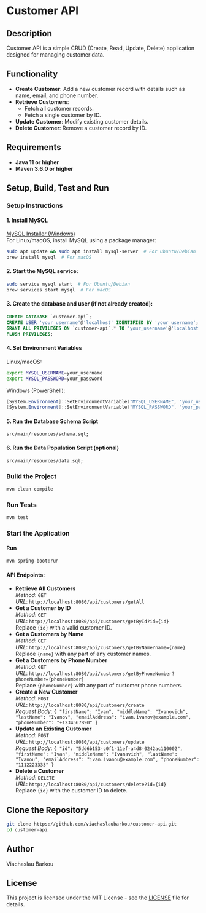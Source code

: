 # Customer API

## Description
Customer API is a simple CRUD (Create, Read, Update, Delete) application designed for managing customer data.

## Functionality
- **Create Customer**: Add a new customer record with details such as name, email, and phone number.
- **Retrieve Customers**:
    - Fetch all customer records.
    - Fetch a single customer by ID.
- **Update Customer**: Modify existing customer details.
- **Delete Customer**: Remove a customer record by ID.

## Requirements
- **Java 11 or higher**
- **Maven 3.6.0 or higher**

## Setup, Build, Test and Run
### Setup Instructions
#### 1. Install MySQL
[MySQL Installer (Windows)](https://dev.mysql.com/downloads/installer/)  
For Linux/macOS, install MySQL using a package manager:
```bash
sudo apt update && sudo apt install mysql-server  # For Ubuntu/Debian
brew install mysql  # For macOS
```
#### 2. Start the MySQL service:
```bash
sudo service mysql start  # For Ubuntu/Debian
brew services start mysql  # For macOS
```
#### 3. Create the database and user (if not already created):
```sql
CREATE DATABASE `customer-api`;
CREATE USER 'your_username'@'localhost' IDENTIFIED BY 'your_username';
GRANT ALL PRIVILEGES ON `customer-api`.* TO 'your_username'@'localhost';
FLUSH PRIVILEGES;
```
#### 4. Set Environment Variables
Linux/macOS:
```bash
export MYSQL_USERNAME=your_username
export MYSQL_PASSWORD=your_password
```
Windows (PowerShell):
```powershell
[System.Environment]::SetEnvironmentVariable("MYSQL_USERNAME", "your_username", "User")
[System.Environment]::SetEnvironmentVariable("MYSQL_PASSWORD", "your_password", "User")
```
#### 5. Run the Database Schema Script
```
src/main/resources/schema.sql;
```
#### 6. Run the Data Population Script (optional)
```
src/main/resources/data.sql;
```
### Build the Project
```bash
mvn clean compile
```
### Run Tests
```bash
mvn test
```
### Start the Application
#### Run 
```bash
mvn spring-boot:run
```
#### API Endpoints:
* **Retrieve All Customers**  
*Method*: `GET`  
*URL*: `http://localhost:8080/api/customers/getAll`
* **Get a Customer by ID**  
*Method*: `GET`  
*URL*: `http://localhost:8080/api/customers/getById?id={id}`  
Replace `{id}` with a valid customer ID.
* **Get a Customers by Name**  
  *Method*: `GET`  
  *URL*: `http://localhost:8080/api/customers/getByName?name={name}`  
  Replace `{name}` with any part of any customer names.
* **Get a Customers by Phone Number**  
  *Method*: `GET`  
  *URL*: `http://localhost:8080/api/customers/getByPhoneNumber?phoneNumber={phoneNumber}`  
  Replace `{phoneNumber}` with any part of customer phone numbers.
* **Create a New Customer**  
*Method*: `POST`  
*URL*: `http://localhost:8080/api/customers/create`  
*Request Body*: `{ "firstName": "Ivan", "middleName": "Ivanovich", "lastName": "Ivanov", "emailAddress": "ivan.ivanov@example.com", "phoneNumber": "+1234567890" }`
* **Update an Existing Customer**  
*Method*: `POST`  
*URL*: `http://localhost:8080/api/customers/update`  
*Request Body*: `{ "id": "5dd6b153-c0f1-11ef-a4d8-0242ac110002", "firstName": "Ivan", "middleName": "Ivanavich", "lastName": "Ivanou", "emailAddress": "ivan.ivanou@example.com", "phoneNumber": "1112223333" }`
* **Delete a Customer**  
*Method*: `DELETE`  
*URL*: `http://localhost:8080/api/customers/delete?id={id}`  
Replace `{id}` with the customer ID to delete.

## Clone the Repository
```bash
git clone https://github.com/viachaslaubarkou/customer-api.git
cd customer-api
```

## Author
Viachaslau Barkou

## License
This project is licensed under the MIT License - see the [LICENSE](LICENSE) file for details.
